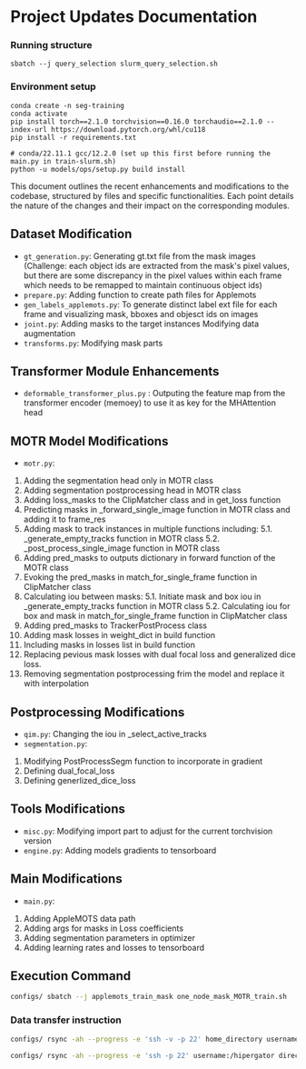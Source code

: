 # Project Updates Documentation

### Running structure
```
sbatch --j query_selection slurm_query_selection.sh
```
### Environment setup 
```
conda create -n seg-training
conda activate
pip install torch==2.1.0 torchvision==0.16.0 torchaudio==2.1.0 --index-url https://download.pytorch.org/whl/cu118
pip install -r requirements.txt

# conda/22.11.1 gcc/12.2.0 (set up this first before running the main.py in train-slurm.sh)
python -u models/ops/setup.py build install 
```

This document outlines the recent enhancements and modifications to the codebase, structured by files and specific functionalities. Each point details the nature of the changes and their impact on the corresponding modules.

## Dataset Modification
- `gt_generation.py`: Generating gt.txt file from the mask images (Challenge: each object ids are extracted from the mask's pixel values, but there are some discrepancy in the pixel values within each frame which needs to be remapped to maintain continuous object ids)
- `prepare.py`: Adding function to create path files for Applemots
- `gen_labels_applemots.py`: To generate distinct label ext file for each frame and visualizing mask, bboxes and objesct ids on images
- `joint.py`: Adding masks to the target instances Modifying data augmentation
- `transforms.py`: Modifying mask parts

## Transformer Module Enhancements
- `deformable_transformer_plus.py` : Outputing the feature map from the transformer encoder (memoey) to use it as key for the MHAttention head

## MOTR Model Modifications
- `motr.py`:
1. Adding the segmentation head only in MOTR class
2. Adding segmentation postprocessing head in MOTR class
3. Adding loss_masks to the ClipMatcher class and in get_loss function
4. Predicting masks in _forward_single_image function in MOTR class and adding it to frame_res
5. Adding mask to track instances in multiple functions including:
     5.1. _generate_empty_tracks function in MOTR class
     5.2. _post_process_single_image function in MOTR class
6. Adding pred_masks to outputs dictionary in forward function of the MOTR class
7. Evoking the pred_masks in match_for_single_frame function in ClipMatcher class
8. Calculating iou between masks:
     5.1. Initiate mask and box iou in _generate_empty_tracks function in MOTR class
     5.2. Calculating iou for box and mask in match_for_single_frame function in ClipMatcher class 
9. Adding pred_masks to TrackerPostProcess class 
10. Adding mask losses in weight_dict in build function
11. Including masks in losses list in build function
12. Replacing pevious mask losses with dual focal loss and generalized dice loss.
13. Removing segmentation postprocessing frim the model and replace it with interpolation

## Postprocessing Modifications
- `qim.py`: Changing the iou in _select_active_tracks
- `segmentation.py`: 
1. Modifying PostProcessSegm function to incorporate in gradient
2. Defining dual_focal_loss
3. Defining generlized_dice_loss

## Tools Modifications
- `misc.py`: Modifying import part to adjust for the current torchvision version
- `engine.py`: Adding models gradients to tensorboard


## Main Modifications
- `main.py`:
1. Adding AppleMOTS data path
2. Adding args for masks in Loss coefficients
3. Adding segmentation parameters in optimizer
4. Adding learning rates and losses to tensorboard

## Execution Command
```bash 
configs/ sbatch --j applemots_train_mask one_node_mask_MOTR_train.sh

```

### Data transfer instruction
```bash 
configs/ rsync -ah --progress -e 'ssh -v -p 22' home_directory username:hipergator directory
```
```bash 
configs/ rsync -ah --progress -e 'ssh -p 22' username:/hipergator directory/ /home_directory
```